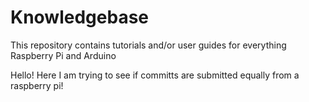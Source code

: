# Knowledgebase
This repository contains tutorials and/or user guides for everything Raspberry Pi and Arduino


Hello! Here I am trying to see if committs are submitted equally from a raspberry pi!
